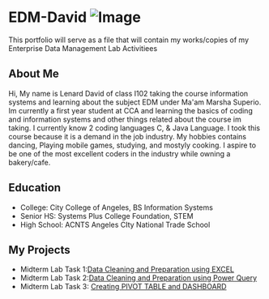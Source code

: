 # EDM-David         ![Image](https://github.com/user-attachments/assets/2aa67722-8e6a-46b8-b105-406ef287b400)
This portfolio will serve as a file that will contain my works/copies of my Enterprise Data Management Lab Activitiees 
## About Me
Hi, My name is Lenard David of class I102 taking the course information systems and learning about the subject EDM under Ma'am Marsha Superio. Im currently a first year student at CCA and learning the basics of coding and information systems and other things related about the course im taking. I currently know 2 coding languages C, & Java Language. I took this course because it is a demand in the job industry. My hobbies contains dancing, Playing mobile games, studying, and mostyly cooking. I aspire to be one of the most excellent coders in the industry while owning a bakery/cafe.
## Education

- College: City College of Angeles, BS Information Systems
- Senior HS: Systems Plus College Foundation, STEM
- High School: ACNTS Angeles CIty National Trade School
  
## My Projects
- Midterm Lab Task 1:[Data Cleaning and Preparation using EXCEL](https://davidlenard.github.io/Midterm-Lab-Task-1---Themed/)
- Midterm Lab Task 2:[Data Cleaning and Preparation using Power Query](https://davidlenard.github.io/Midterm-Lab-Task-2---Themed/)
- Midterm Lab Task 3: [Creating PIVOT TABLE and DASHBOARD](https://davidlenard.github.io/Midterm-Lab-Task-3/)
